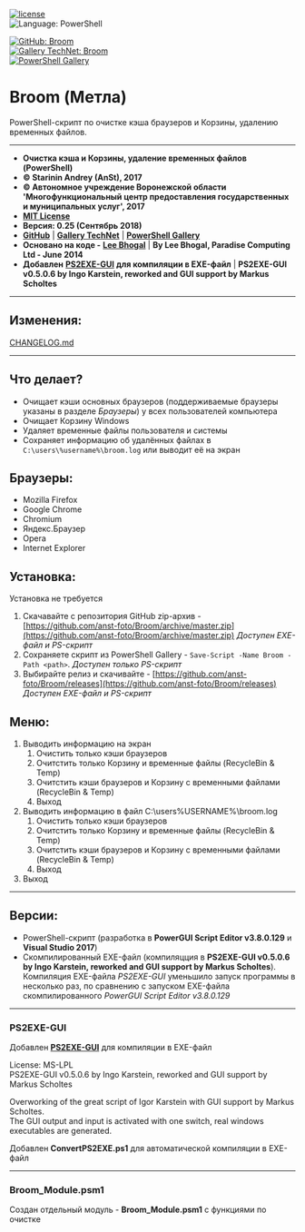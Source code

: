 [![license](https://img.shields.io/github/license/mashape/apistatus.svg)](https://github.com/anst-foto/Broom/blob/master/LICENSE)  
![Language: PowerShell](https://img.shields.io/badge/language-PowerShell-blue.svg)

[![GitHub: Broom](https://img.shields.io/badge/GitHub-Broom-orange.svg)](https://github.com/anst-foto/Broom)  
[![Gallery TechNet: Broom](https://img.shields.io/badge/Gallery%20TechNet-Broom-orange.svg)](https://gallery.technet.microsoft.com/PowerShell-f24f32cb)  
[![PowerShell Gallery](https://img.shields.io/powershellgallery/v/broom.svg)](https://www.powershellgallery.com/packages/Broom)


# Broom \(Метла\)

PowerShell-скрипт по очистке кэша браузеров и Корзины, удалению временных файлов.

---

* **Очистка кэша и Корзины, удаление временных файлов \(PowerShell\)**
* **© Starinin Andrey \(AnSt\), 2017**
* **© Автономное учреждение Воронежской области 'Многофункциональный центр предоставления государственных и муниципальных услуг', 2017**
* [**MIT License**](/LICENSE)
* **Версия: 0.25 \(Сентябрь 2018\)**
* [**GitHub**](https://github.com/anst-foto/Broom) \| [**Gallery TechNet**](https://gallery.technet.microsoft.com/PowerShell-f24f32cb) \| [**PowerShell Gallery**](https://www.powershellgallery.com/packages/Broom)
* **Основано на коде -** [**Lee Bhogal**](https://github.com/lemtek/Powershell) \| **By Lee Bhogal, Paradise Computing Ltd - June 2014**
* **Добавлен** [**PS2EXE-GUI**](https://gallery.technet.microsoft.com/scriptcenter/PS2EXE-GUI-Convert-e7cb69d5) **для компиляции в EXE-файл** \| **PS2EXE-GUI v0.5.0.6 by Ingo Karstein, reworked and GUI support by Markus Scholtes**

---

## Изменения:

[CHANGELOG.md](/CHANGELOG.md)

---

## Что делает?

* Очищает кэши основных браузеров \(поддерживаемые браузеры указаны в разделе _Браузеры_\) у всех пользователей компьютера
* Очищает Корзину Windows
* Удаляет временные файлы пользователя и системы
* Сохраняет информацию об удалённых файлах в `C:\users\%username%\broom.log` или выводит её на экран

## Браузеры:

* Mozilla Firefox
* Google Chrome
* Chromium
* Яндекс.Браузер
* Opera
* Internet Explorer

## Установка:

Установка не требуется  
1. Скачавайте с репозитория GitHub zip-архив - [https://github.com/anst-foto/Broom/archive/master.zip](https://github.com/anst-foto/Broom/archive/master.zip) _Доступен EXE-файл и PS-скрипт_  
2. Сохраняете скрипт из PowerShell Gallery - `Save-Script -Name Broom -Path <path>`. _Доступен только PS-скрипт_
3. Выбирайте релиз и скачивайте - [https://github.com/anst-foto/Broom/releases](https://github.com/anst-foto/Broom/releases) _Доступен EXE-файл и PS-скрипт_

## Меню:

1. Выводить информацию на экран
   1. Очистить только кэши браузеров
   2. Очитстить только Корзину и временные файлы \(RecycleBin & Temp\)
   3. Очитстить кэши браузеров и Корзину с временными файлами \(RecycleBin & Temp\)
   4. Выход
2. Выводить информацию в файл C:\users\%USERNAME%\broom.log
   1. Очистить только кэши браузеров
   2. Очитстить только Корзину и временные файлы \(RecycleBin & Temp\)
   3. Очитстить кэши браузеров и Корзину с временными файлами \(RecycleBin & Temp\)
   4. Выход
3. Выход

---

## Версии:

* PowerShell-скрипт \(разработка в **PowerGUI Script Editor v3.8.0.129** и **Visual Studio 2017**\)
* Скомпилированный EXE-файл \(компиляцция в **PS2EXE-GUI v0.5.0.6 by Ingo Karstein, reworked and GUI support by Markus Scholtes**\). Компиляция EXE-файла _PS2EXE-GUI_ уменьшило запуск программы в несколько раз, по сравнению с запуском EXE-файла скомпилированного _PowerGUI Script Editor v3.8.0.129_

---

### PS2EXE-GUI

Добавлен [**PS2EXE-GUI**](https://gallery.technet.microsoft.com/scriptcenter/PS2EXE-GUI-Convert-e7cb69d5) для компиляции в EXE-файл

License: MS-LPL  
PS2EXE-GUI v0.5.0.6 by Ingo Karstein, reworked and GUI support by Markus Scholtes

Overworking of the great script of Igor Karstein with GUI support by Markus Scholtes.   
The GUI output and input is activated with one switch, real windows executables are generated.

Добавлен **ConvertPS2EXE.ps1** для автоматической компиляции в EXE-файл

---

### Broom\_Module.psm1

Создан отдельный модуль - **Broom\_Module.psm1** с функциями по очистке

